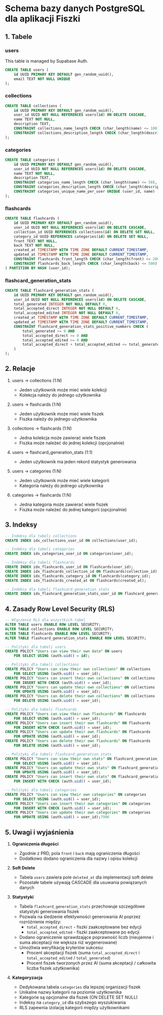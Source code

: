 # Schema bazy danych PostgreSQL dla aplikacji Fiszki

## 1. Tabele

### users

This table is managed by Supabase Auth.

```sql
CREATE TABLE users (
    id UUID PRIMARY KEY DEFAULT gen_random_uuid(),
    email TEXT NOT NULL UNIQUE
);
```

### collections
```sql
CREATE TABLE collections (
    id UUID PRIMARY KEY DEFAULT gen_random_uuid(),
    user_id UUID NOT NULL REFERENCES users(id) ON DELETE CASCADE,
    name TEXT NOT NULL,
    description TEXT,
    CONSTRAINT collections_name_length CHECK (char_length(name) <= 100),
    CONSTRAINT collections_description_length CHECK (char_length(description) <= 500)
);
```

### categories
```sql
CREATE TABLE categories (
    id UUID PRIMARY KEY DEFAULT gen_random_uuid(),
    user_id UUID NOT NULL REFERENCES users(id) ON DELETE CASCADE,
    name TEXT NOT NULL,
    description TEXT,
    CONSTRAINT categories_name_length CHECK (char_length(name) <= 50),
    CONSTRAINT categories_description_length CHECK (char_length(description) <= 200),
    CONSTRAINT categories_unique_name_per_user UNIQUE (user_id, name)
);
```

### flashcards
```sql
CREATE TABLE flashcards (
    id UUID PRIMARY KEY DEFAULT gen_random_uuid(),
    user_id UUID NOT NULL REFERENCES users(id) ON DELETE CASCADE,
    collection_id UUID REFERENCES collections(id) ON DELETE SET NULL,
    category_id UUID REFERENCES categories(id) ON DELETE SET NULL,
    front TEXT NOT NULL,
    back TEXT NOT NULL,
    created_at TIMESTAMP WITH TIME ZONE DEFAULT CURRENT_TIMESTAMP,
    updated_at TIMESTAMP WITH TIME ZONE DEFAULT CURRENT_TIMESTAMP,
    CONSTRAINT flashcards_front_length CHECK (char_length(front) <= 200),
    CONSTRAINT flashcards_back_length CHECK (char_length(back) <= 500)
) PARTITION BY HASH (user_id);
```

### flashcard_generation_stats
```sql
CREATE TABLE flashcard_generation_stats (
    id UUID PRIMARY KEY DEFAULT gen_random_uuid(),
    user_id UUID NOT NULL REFERENCES users(id) ON DELETE CASCADE,
    total_generated INTEGER NOT NULL DEFAULT 0,
    total_accepted_direct INTEGER NOT NULL DEFAULT 0,
    total_accepted_edited INTEGER NOT NULL DEFAULT 0,
    created_at TIMESTAMP WITH TIME ZONE DEFAULT CURRENT_TIMESTAMP,
    updated_at TIMESTAMP WITH TIME ZONE DEFAULT CURRENT_TIMESTAMP,
    CONSTRAINT flashcard_generation_stats_positive_numbers CHECK (
        total_generated >= 0 AND
        total_accepted_direct >= 0 AND
        total_accepted_edited >= 0 AND
        total_accepted_direct + total_accepted_edited <= total_generated
    )
);
```

## 2. Relacje

1. users -> collections (1:N)
   - Jeden użytkownik może mieć wiele kolekcji
   - Kolekcja należy do jednego użytkownika

2. users -> flashcards (1:N)
   - Jeden użytkownik może mieć wiele fiszek
   - Fiszka należy do jednego użytkownika

3. collections -> flashcards (1:N)
   - Jedna kolekcja może zawierać wiele fiszek
   - Fiszka może należeć do jednej kolekcji (opcjonalnie)

4. users -> flashcard_generation_stats (1:1)
   - Jeden użytkownik ma jeden rekord statystyk generowania

5. users -> categories (1:N)
   - Jeden użytkownik może mieć wiele kategorii
   - Kategoria należy do jednego użytkownika

6. categories -> flashcards (1:N)
   - Jedna kategoria może zawierać wiele fiszek
   - Fiszka może należeć do jednej kategorii (opcjonalnie)

## 3. Indeksy

```sql
-- Indeksy dla tabeli collections
CREATE INDEX idx_collections_user_id ON collections(user_id);

-- Indeksy dla tabeli categories
CREATE INDEX idx_categories_user_id ON categories(user_id);

-- Indeksy dla tabeli flashcards
CREATE INDEX idx_flashcards_user_id ON flashcards(user_id);
CREATE INDEX idx_flashcards_collection_id ON flashcards(collection_id);
CREATE INDEX idx_flashcards_category_id ON flashcards(category_id);
CREATE INDEX idx_flashcards_created_at ON flashcards(created_at);

-- Indeksy dla tabeli flashcard_generation_stats
CREATE INDEX idx_flashcard_generation_stats_user_id ON flashcard_generation_stats(user_id);
```

## 4. Zasady Row Level Security (RLS)

```sql
-- Włączenie RLS dla wszystkich tabel
ALTER TABLE users ENABLE ROW LEVEL SECURITY;
ALTER TABLE collections ENABLE ROW LEVEL SECURITY;
ALTER TABLE flashcards ENABLE ROW LEVEL SECURITY;
ALTER TABLE flashcard_generation_stats ENABLE ROW LEVEL SECURITY;

-- Polityki dla tabeli users
CREATE POLICY "Users can view their own data" ON users
    FOR SELECT USING (auth.uid() = id);

-- Polityki dla tabeli collections
CREATE POLICY "Users can view their own collections" ON collections
    FOR SELECT USING (auth.uid() = user_id);
CREATE POLICY "Users can insert their own collections" ON collections
    FOR INSERT WITH CHECK (auth.uid() = user_id);
CREATE POLICY "Users can update their own collections" ON collections
    FOR UPDATE USING (auth.uid() = user_id);
CREATE POLICY "Users can delete their own collections" ON collections
    FOR DELETE USING (auth.uid() = user_id);

-- Polityki dla tabeli flashcards
CREATE POLICY "Users can view their own flashcards" ON flashcards
    FOR SELECT USING (auth.uid() = user_id);
CREATE POLICY "Users can insert their own flashcards" ON flashcards
    FOR INSERT WITH CHECK (auth.uid() = user_id);
CREATE POLICY "Users can update their own flashcards" ON flashcards
    FOR UPDATE USING (auth.uid() = user_id);
CREATE POLICY "Users can delete their own flashcards" ON flashcards
    FOR DELETE USING (auth.uid() = user_id);

-- Polityki dla tabeli flashcard_generation_stats
CREATE POLICY "Users can view their own stats" ON flashcard_generation_stats
    FOR SELECT USING (auth.uid() = user_id);
CREATE POLICY "Users can update their own stats" ON flashcard_generation_stats
    FOR UPDATE USING (auth.uid() = user_id);
CREATE POLICY "Users can insert their own stats" ON flashcard_generation_stats
    FOR INSERT WITH CHECK (auth.uid() = user_id);

-- Polityki dla tabeli categories
CREATE POLICY "Users can view their own categories" ON categories
    FOR SELECT USING (auth.uid() = user_id);
CREATE POLICY "Users can insert their own categories" ON categories
    FOR INSERT WITH CHECK (auth.uid() = user_id);
CREATE POLICY "Users can update their own categories" ON categories
    FOR UPDATE USING (auth.uid() = user_id);7906
```

## 5. Uwagi i wyjaśnienia

1. **Ograniczenia długości**
   - Zgodnie z PRD, pola `front` i `back` mają ograniczenia długości
   - Dodatkowo dodano ograniczenia dla nazwy i opisu kolekcji

2. **Soft Delete**
   - Tabela `users` zawiera pole `deleted_at` dla implementacji soft delete
   - Pozostałe tabele używają CASCADE dla usuwania powiązanych danych

3. **Statystyki**
   - Tabela `flashcard_generation_stats` przechowuje szczegółowe statystyki generowania fiszek
   - Pozwala na śledzenie efektywności generowania AI poprzez rozróżnienie między:
     * `total_accepted_direct` - fiszki zaakceptowane bez edycji
     * `total_accepted_edited` - fiszki zaakceptowane po edycji
   - Dodano ograniczenie sprawdzające poprawność liczb (nieujemne i suma akceptacji nie większa niż wygenerowane)
   - Umożliwia weryfikację kryteriów sukcesu:
     * Procent akceptacji fiszek (suma `total_accepted_direct` i `total_accepted_edited` / `total_generated`)
     * Procent fiszek tworzonych przez AI (suma akceptacji / całkowita liczba fiszek użytkownika)

4. **Kategoryzacja**
   - Dedykowana tabela `categories` dla lepszej organizacji fiszek
   - Unikalne nazwy kategorii na poziomie użytkownika
   - Kategorie są opcjonalne dla fiszek (ON DELETE SET NULL)
   - Indeksy na `category_id` dla szybszego wyszukiwania
   - RLS zapewnia izolację kategorii między użytkownikami
